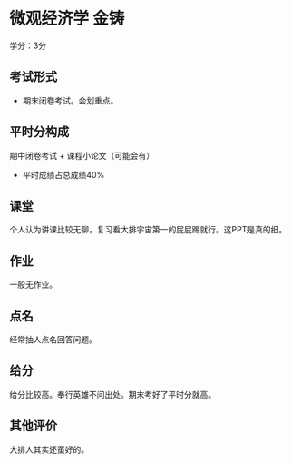 # 微观经济学 金铸

学分：3分

## 考试形式

- 期末闭卷考试。会划重点。

## 平时分构成

期中闭卷考试 + 课程小论文（可能会有）

- 平时成绩占总成绩40%

## 课堂

个人认为讲课比较无聊，复习看大排宇宙第一的屁屁踢就行。这PPT是真的细。

## 作业

一般无作业。

## 点名

经常抽人点名回答问题。

## 给分

给分比较高。奉行英雄不问出处。期末考好了平时分就高。

## 其他评价

大排人其实还蛮好的。
